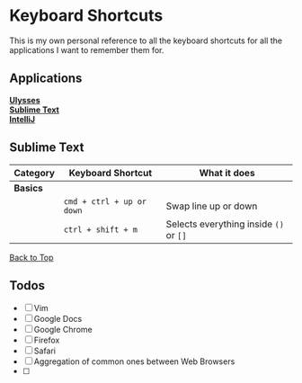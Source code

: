 Keyboard Shortcuts
==================

This is my own personal reference to all the keyboard shortcuts for all the applications I want to remember them for.

Applications
------------  
<!-- MAKE SURE YOU HAVE 2 SPACES AFTER EACH LINE -->  

**[Ulysses](./ulysses.md)**   
**[Sublime Text](#sublime-text)**   
**[IntelliJ](./intellij.md)**  



Sublime Text
------------

| Category              | Keyboard Shortcut             | What it does                                                                 |
| --------------------- | ----------------------------- | ---------------------------------------------------------------------------- |
| **Basics**            |                               |                                                                              |
|                       | `cmd + ctrl + up or down`     | Swap line up or down                                                         |
|                       | `ctrl + shift + m`            | Selects everything inside `()` or `[]`                                       |

[Back to Top](#applications)

Todos
-----
 - [ ] Vim
 - [ ] Google Docs
 - [ ] Google Chrome
 - [ ] Firefox
 - [ ] Safari
 - [ ] Aggregation of common ones between Web Browsers
 - [ ] 

